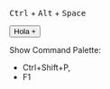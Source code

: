 <kbd>Ctrl</kbd> + <kbd>Alt</kbd> + <kbd>Space</kbd>

<button>Hola +</button>


Show Command Palette: 
- Ctrl+Shift+P, 
- F1